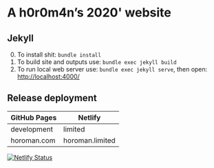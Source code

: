 # A h0r0m4n’s 2020' website

## Jekyll

0. To install shit: `bundle install`
1. To build site and outputs use: `bundle exec jekyll build`
2. To run local web server use: `bundle exec jekyll serve`, then open: <http://localhost:4000/>

## Release deployment

| GitHub Pages | Netlify         |
| ------------ | --------------- |
| development  | limited         |
| horoman.com  | horoman.limited |

[![Netlify Status](https://api.netlify.com/api/v1/badges/247d4d07-0340-411f-be0c-e8bc4e2f3621/deploy-status)](https://app.netlify.com/sites/horoman/deploys)